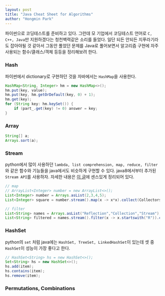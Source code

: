 ```yaml
---
layout: post
title: "Java Cheat Sheet for Algorithms"
author: "Hongmin Park"
---
```


파이썬으로 코딩테스트를 준비하고 있다. 그런데 모 기업에서 코딩테스트 언어로 `C, C++, Java`만 지원하겠다는 
청천벽력같은 소리를 들었다. 
일단 되든 안되든 지푸라기라도 잡아야될 것 같아서 그동안 풀었던 문제를 Java로 풀어보면서 알고리즘 구현에 
자주 사용되는 함수/클래스/객체 등등을 정리해보려 한다. 

### Hash
파이썬에서 dictionary로 구현하던 것을 자바에서는 `HashMap`을 사용한다. 
```java
HashMap<String, Integer> hm = new HashMap<>();
hm.put(key, value);
hm.put(key, hm.getOrDefault(key, 0) + 1);
hm.get(key);
for (String key: hm.keySet()) {
    if (part_.get(key) != 0) answer = key;
}
```

### Array
```java
String[] a;
Arrays.sort(a);
```

### Stream
python에서 많이 사용하던 `lambda, list comprehension, map, reduce, filter` 와 같은 함수와 기능들을 
java에서도 비슷하게 구현할 수 있다. java8에서부터 추가된 `Stream API`를 사용하자. 
자세한 내용은 [이 글](https://www.geeksforgeeks.org/stream-in-java/)에 센스있게 정리되어 있다.

```Java
// map
// ArrayList<Integer> number = new ArrayList<>();
List<Integer> number = Arrays.asList(2,3,4,5);
List<Integer> square = number.stream().map(x -> x*x).collect(Collectors.toList());

// filter
List<String> names = Arrays.asList("Reflection","Collection","Stream");
List<String> filtered = names.stream().filter(x -> x.startswith("R")).collect(Collectors.toList());
```

### HashSet
python의 `set` 처럼 java에는 `HashSet, TreeSet, LinkedHashSet`이 있는데 셋 중 `HashSet`이 성능이 가장 좋다고 한다.
```java
// HashSet<String> hs = new HashSet<>();
Set<String> hs = new HashSet<>();
hs.add(item);
hs.contains(item);
hs.remove(item);
```


### Permutations, Combinations
